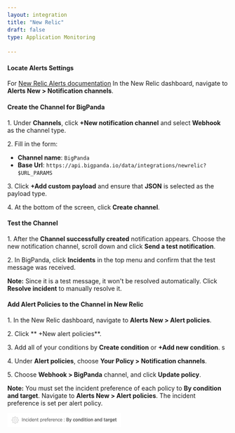 ```yaml
---
layout: integration 
title: "New Relic"
draft: false
type: Application Monitoring

---
```




#### Locate Alerts Settings
For [New Relic Alerts documentation](https://docs.newrelic.com/docs/alerts/new-relic-alerts/getting-started/introduction-new-relic-alerts)
In the New Relic dashboard, navigate to **Alerts New > Notification channels**.

<!-- section-separator -->

#### Create the Channel for BigPanda

1\. Under **Channels**, click **+New notification channel** and select **Webhook** as the channel type.

2\. Fill in the form:

* **Channel name**: `BigPanda`
* **Base Url**: `https://api.bigpanda.io/data/integrations/newrelic?$URL_PARAMS`

3\. Click **+Add custom payload** and ensure that **JSON** is selected as the payload type.

4\. At the bottom of the screen, click **Create channel**.

<!-- section-separator -->

#### Test the Channel

1\. After the **Channel successfully created** notification appears. Choose the new notification channel, scroll down and click **Send a test notification**.

2\. In BigPanda, click **Incidents** in the top menu and confirm that the test message was received.

**Note:** Since it is a test message, it won't be resolved automatically. Click **Resolve incident** to manually resolve it.

<!-- section-separator -->

#### Add Alert Policies to the Channel in New Relic

1\. In the New Relic dashboard, navigate to **Alerts New > Alert policies**.

2\. Click ** +New alert policies**.

3\. Add all of your conditions by **Create condition** or **+Add new condition**.         s

4\. Under **Alert policies**, choose **Your Policy > Notification channels**.

5\. Choose **Webhook > BigPanda** channel, and click **Update policy**.

**Note:** You must set the incident preference of each policy to **By condition and target**. Navigate to **Alerts New > Alert policies**. The incident preference is set per alert policy.

![media/NewRelicIncidentPreference.png](/media/NewRelicIncidentPreference.png)

